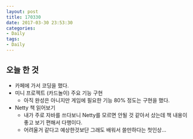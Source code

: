 ```yaml
---
layout: post
title: 170330
date: 2017-03-30 23:53:30
categories:
- Daily
tags:
- Daily
---
```


## 오늘 한 것
* 카페에 가서 코딩을 했다.
* 미니 프로젝트 (카드놀이) 주요 기능 구현
  * 아직 완성은 아니지만 게임에 필요한 기능 80% 정도는 구현을 했다.
* Netty 책 읽어보기
  * 내가 주로 자바를 쓰다보니 Netty를 모르면 안될 것 같아서 샀는데 책 내용이 좋고 보기 편해서 다행이다.
  * 어려울거 같다고 예상한것보단 그래도 배워서 쓸만하다는 첫인상...

